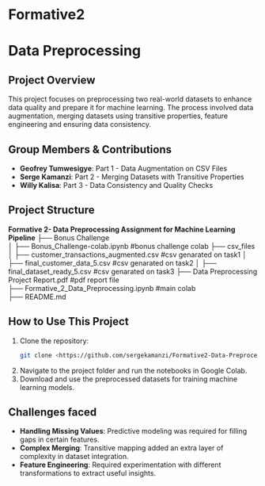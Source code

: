 # Formative2
# Data Preprocessing 

## Project Overview
This project focuses on preprocessing two real-world datasets to enhance data quality and prepare it for machine learning. The process involved data augmentation, merging datasets using transitive properties, feature engineering and ensuring data consistency.

## Group Members & Contributions
- **Geofrey Tumwesigye**: Part 1 - Data Augmentation on CSV Files
- **Serge Kamanzi**: Part 2 - Merging Datasets with Transitive Properties
- **Willy Kalisa**: Part 3 - Data Consistency and Quality Checks

## Project Structure

**Formative 2- Data Preprocessing Assignment for Machine Learning Pipeline**
├──  Bonus Challenge                               
│    ├── Bonus_Challenge-colab.ipynb               #bonus challenge colab
├──  csv_files              
│    ├── customer_transactions_augmented.csv       #csv genarated on task1
│    ├── final_customer_data_5.csv                 #csv genarated on task2
│    ├── final_dataset_ready_5.csv                 #csv genarated on task3
├──  Data Preprocessing Project Report.pdf         #pdf report file                               
├──  Formative_2_Data_Preprocessing.ipynb          #main colab                                       
├── README.md                  
                  


## How to Use This Project
1. Clone the repository:
   ```sh
   git clone <https://github.com/sergekamanzi/Formative2-Data-Preprocessing>
   ```
2. Navigate to the project folder and run the notebooks in Google Colab.
3. Download and use the preprocessed datasets for training machine learning models.

## Challenges faced
- **Handling Missing Values**: Predictive modeling was required for filling gaps in certain features.
- **Complex Merging**: Transitive mapping added an extra layer of complexity in dataset integration.
- **Feature Engineering**: Required experimentation with different transformations to extract useful insights.



